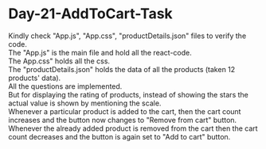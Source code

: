 # Day-21-AddToCart-Task
Kindly check "App.js", "App.css", "productDetails.json" files to verify the code.   
The "App.js" is the main file and hold all the react-code.   
The App.css" holds all the css.   
The "productDetails.json" holds the data of all the products (taken 12 products' data).   
All the questions are implemented.   
But for displaying the rating of products, instead of showing the stars the actual value is shown by mentioning the scale.    
Whenever a particular product is added to the cart, then the cart count increases and the button now changes to "Remove from cart" button.   
Whenever the already added product is removed from the cart then the cart count decreases and the button is again set to "Add to cart" button.   



